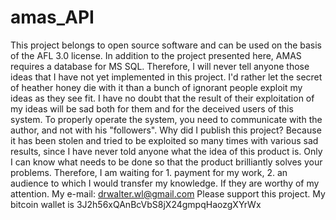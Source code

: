 # amas_API
This project belongs to open source software and can be used on the basis of the AFL 3.0 license. In addition to the project presented here, AMAS requires a database for MS SQL. Therefore, I will never tell anyone those ideas that I have not yet implemented in this project. I'd rather let the secret of heather honey die with it than a bunch of ignorant people exploit my ideas as they see fit. I have no doubt that the result of their exploitation of my ideas will be sad both for them and for the deceived users of this system. To properly operate the system, you need to communicate with the author, and not with his "followers". Why did I publish this project? Because it has been stolen and tried to be exploited so many times with various sad results, since I have never told anyone what the idea of this product is. Only I can know what needs to be done so that the product brilliantly solves your problems. Therefore, I am waiting for 1. payment for my work, 2. an audience to which I would transfer my knowledge. If they are worthy of my attention. My e-mail: drwalter.wl@gmail.com
Please support this project. My bitcoin wallet is 3J2h56xQAnBcVbS8jX24gmpqHaozgXYrWx
